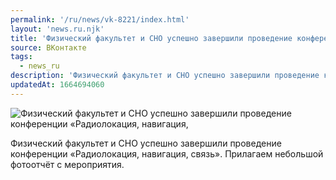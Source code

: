 ```yaml
---
permalink: '/ru/news/vk-8221/index.html'
layout: 'news.ru.njk'
title: 'Физический факультет и СНО успешно завершили проведение конференции «Радиолокация, навигация,'
source: ВКонтакте
tags:
  - news_ru
description: 'Физический факультет и СНО успешно завершили проведение конференции «Радиолокация, навигация,'
updatedAt: 1664694060
---
```

![Физический факультет и СНО успешно завершили проведение конференции «Радиолокация, навигация,](https://sun9-37.userapi.com/impg/KX5RtLYv43ffNQJ9dpg1Pgoqkh1aIhjqJAxjGQ/MZX2K0JFX5I.jpg?size=1280x719&quality=96&sign=5ac3d98241b8d43b4dcc431ac6af0b2b&c_uniq_tag=5WDXKX2TI-PfZizXjXF7PKCW5p4_ys7cA9mLm8SITfw&type=album)

Физический факультет и СНО успешно завершили проведение конференции «Радиолокация, навигация, связь». Прилагаем небольшой фотоотчёт с мероприятия.
